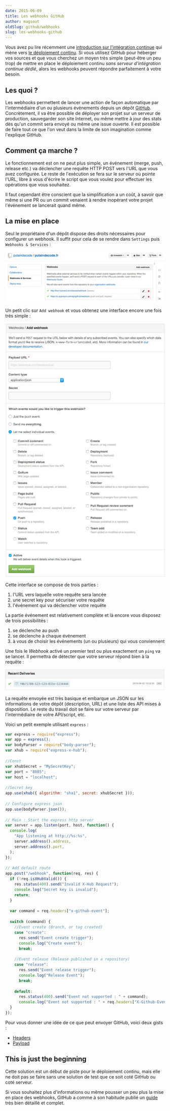 ```yaml
---
date: 2015-06-09
title: Les webhooks GitHub
author: magsout
oldSlug: github/webhooks
slug: les-webhooks-github
---
```


Vous avez pu lire récemment une
[introduction sur l'intégration continue](/fr/articles/ci/deploiement-continu/)
qui mène vers [le déploiement continu](/fr/articles/ci/). Si vous utilisez
GitHub pour héberger vos sources et que vous cherchez un moyen très simple
(peut-être un peu trop) de mettre en place le déploiement continu _sans serveur
d'intégration continue dédié_, alors les webhooks peuvent répondre parfaitement
à votre besoin.

## Les quoi ?

Les webhooks permettent de lancer une action de façon automatique par
l'intermédiaire d'un ou plusieurs événements depuis un dépôt
[GitHub](http://github.com). Concrètement, il va être possible de déployer son
projet sur un serveur de production, sauvegarder son site Internet, ou même
mettre à jour des stats dès qu'un commit sera envoyé ou même une issue ouverte.
Il est possible de faire tout ce que l'on veut dans la limite de son imagination
comme l'explique GitHub.

## Comment ça marche ?

Le fonctionnement est on ne peut plus simple, un événement (merge, push, release
etc.) va déclencher une requête HTTP POST vers l'URL que vous avez configurée.
Le reste de l'exécution se fera sur le serveur où pointe l'URL, libre à vous
d'écrire le script que vous voulez pour effectuer les opérations que vous
souhaitez.

Il faut cependant être conscient que la simplification a un coût, à savoir que
même si une PR ou un commit venaient à rendre inopérant votre projet l'événement
se lancerait quand même.

## La mise en place

Seul le propriétaire d'un dépôt dispose des droits nécessaires pour configurer
un webhook. Il suffit pour cela de se rendre dans `Settings` puis
`Webhooks & Services` :

![Settings Webhooks GitHub](/public/images/articles/2015-06-09-les-webhooks-github/setting_webhook.jpg)

Un petit clic sur `Add webhook` et vous obtenez une interface encore une fois
très simple :

![Configuration Webhooks GitHub](/public/images/articles/2015-06-09-les-webhooks-github/configuration_webhook.jpg)

Cette interface se compose de trois parties :

1.  l'URL vers laquelle votre requête sera lancée
2.  une secret key pour sécuriser votre requête
3.  l'événement qui va déclencher votre requête

La partie événement est relativement complète et là encore vous disposez de
trois possibilités :

1.  se déclenche au push
2.  se déclenche à chaque événement
3.  à vous de choisir les événements (un ou plusieurs) qui vous conviennent

Une fois le _Webhook_ activé un premier test ou plus exactement un `ping` va se
lancer. Il permettra de détecter que votre serveur répond bien à la requête :

![Test Webhooks request GitHub](/public/images/articles/2015-06-09-les-webhooks-github/test_webhook.jpg)

La requête envoyée est très basique et embarque un JSON sur les informations de
votre dépôt (description, URL) et une liste des API mises à disposition. Le
reste du travail doit se faire sur votre serveur par l'intermédiaire de votre
API/script, etc.

Voici un petit exemple utilisant `express` :

```js
var express = require("express");
var app = express();
var bodyParser = require("body-parser");
var xhub = require("express-x-hub");

//Const
var xhubSecret = "MySecretKey";
var port = "8085";
var host = "localhost";

//Secret key
app.use(xhub({ algorithm: "sha1", secret: xhubSecret }));

// Configure express json
app.use(bodyParser.json());

// Main : Start the express http server
var server = app.listen(port, host, function() {
  console.log(
    "App listening at http://%s:%s",
    server.address().address,
    server.address().port,
  );
});

// Add default route
app.post("/webhook", function(req, res) {
  if (!req.isXHubValid()) {
    res.status(400).send("Invalid X-Hub Request");
    console.log("Secret key is invalid");
    return;
  }

  var command = req.headers["x-github-event"];

  switch (command) {
    //Event create (Branch, or tag created)
    case "create":
      res.send("Event create trigger");
      console.log("Create event");
      break;

    //Event release (Release published in a repository)
    case "release":
      res.send("Event release trigger");
      console.log("Release Event");
      break;

    default:
      res.status(400).send("Event not supported : " + command);
      console.log("Event not supported : " + req.headers["X-Github-Event"]);
  }
});
```

Pour vous donner une idée de ce que peut envoyer GitHub, voici deux gists :

- [Headers](header.txt)
- [Payload](payload.json)

## This is just the beginning

Cette solution est un début de piste pour le déploiement continu, mais elle ne
doit pas se faire sans une solution de test que ce soit coté GitHub ou coté
serveur.

Si vous souhaitez plus d'informations ou même pousser un peu plus la mise en
place des webhooks, GitHub a comme à son habitude publié un
[guide](https://developer.github.com/webhooks/) très bien détaillé et complet.
